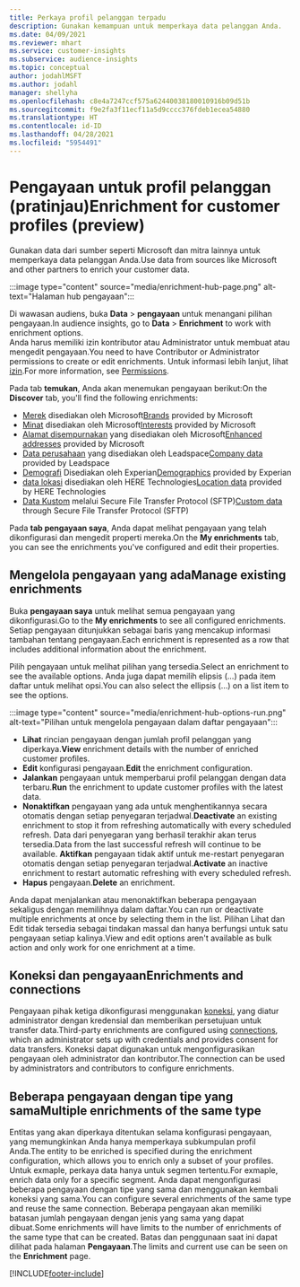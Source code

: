 ```yaml
---
title: Perkaya profil pelanggan terpadu
description: Gunakan kemampuan untuk memperkaya data pelanggan Anda.
ms.date: 04/09/2021
ms.reviewer: mhart
ms.service: customer-insights
ms.subservice: audience-insights
ms.topic: conceptual
author: jodahlMSFT
ms.author: jodahl
manager: shellyha
ms.openlocfilehash: c8e4a7247ccf575a62440038180010916b09d51b
ms.sourcegitcommit: f9e2fa3f11ecf11a5d9cccc376fdeb1ecea54880
ms.translationtype: HT
ms.contentlocale: id-ID
ms.lasthandoff: 04/28/2021
ms.locfileid: "5954491"
---
```

# <a name="enrichment-for-customer-profiles-preview"></a><span data-ttu-id="94e17-103">Pengayaan untuk profil pelanggan (pratinjau)</span><span class="sxs-lookup"><span data-stu-id="94e17-103">Enrichment for customer profiles (preview)</span></span>

<span data-ttu-id="94e17-104">Gunakan data dari sumber seperti Microsoft dan mitra lainnya untuk memperkaya data pelanggan Anda.</span><span class="sxs-lookup"><span data-stu-id="94e17-104">Use data from sources like Microsoft and other partners to enrich your customer data.</span></span>

:::image type="content" source="media/enrichment-hub-page.png" alt-text="Halaman hub pengayaan":::

<span data-ttu-id="94e17-106">Di wawasan audiens, buka **Data** > **pengayaan** untuk menangani pilihan pengayaan.</span><span class="sxs-lookup"><span data-stu-id="94e17-106">In audience insights, go to **Data** > **Enrichment** to work with enrichment options.</span></span>    
<span data-ttu-id="94e17-107">Anda harus memiliki izin kontributor atau Administrator untuk membuat atau mengedit pengayaan.</span><span class="sxs-lookup"><span data-stu-id="94e17-107">You need to have Contributor or Administrator permissions to create or edit enrichments.</span></span> <span data-ttu-id="94e17-108">Untuk informasi lebih lanjut, lihat [izin](permissions.md).</span><span class="sxs-lookup"><span data-stu-id="94e17-108">For more information, see [Permissions](permissions.md).</span></span>

<span data-ttu-id="94e17-109">Pada tab **temukan**, Anda akan menemukan pengayaan berikut:</span><span class="sxs-lookup"><span data-stu-id="94e17-109">On the **Discover** tab, you'll find the following enrichments:</span></span>

- <span data-ttu-id="94e17-110">[Merek](enrichment-microsoft.md) disediakan oleh Microsoft</span><span class="sxs-lookup"><span data-stu-id="94e17-110">[Brands](enrichment-microsoft.md) provided by Microsoft</span></span>
- <span data-ttu-id="94e17-111">[Minat](enrichment-microsoft.md) disediakan oleh Microsoft</span><span class="sxs-lookup"><span data-stu-id="94e17-111">[Interests](enrichment-microsoft.md) provided by Microsoft</span></span>
- <span data-ttu-id="94e17-112">[Alamat disempurnakan](enrichment-enhanced-addresses.md) yang disediakan oleh Microsoft</span><span class="sxs-lookup"><span data-stu-id="94e17-112">[Enhanced addresses](enrichment-enhanced-addresses.md) provided by Microsoft</span></span>
- <span data-ttu-id="94e17-113">[Data perusahaan](enrichment-leadspace.md) yang disediakan oleh Leadspace</span><span class="sxs-lookup"><span data-stu-id="94e17-113">[Company data](enrichment-leadspace.md) provided by Leadspace</span></span>
- <span data-ttu-id="94e17-114">[Demografi](enrichment-experian.md) Disediakan oleh Experian</span><span class="sxs-lookup"><span data-stu-id="94e17-114">[Demographics](enrichment-experian.md) provided by Experian</span></span>
- <span data-ttu-id="94e17-115">[data lokasi](enrichment-here.md) disediakan oleh HERE Technologies</span><span class="sxs-lookup"><span data-stu-id="94e17-115">[Location data](enrichment-here.md) provided by HERE Technologies</span></span>
- <span data-ttu-id="94e17-116">[Data Kustom](enrichment-SFTP-custom-import.md) melalui Secure File Transfer Protocol (SFTP)</span><span class="sxs-lookup"><span data-stu-id="94e17-116">[Custom data](enrichment-SFTP-custom-import.md) through Secure File Transfer Protocol (SFTP)</span></span>

<span data-ttu-id="94e17-117">Pada **tab pengayaan saya**, Anda dapat melihat pengayaan yang telah dikonfigurasi dan mengedit properti mereka.</span><span class="sxs-lookup"><span data-stu-id="94e17-117">On the **My enrichments** tab, you can see the enrichments you've configured and edit their properties.</span></span>

## <a name="manage-existing-enrichments"></a><span data-ttu-id="94e17-118">Mengelola pengayaan yang ada</span><span class="sxs-lookup"><span data-stu-id="94e17-118">Manage existing enrichments</span></span>

<span data-ttu-id="94e17-119">Buka **pengayaan saya** untuk melihat semua pengayaan yang dikonfigurasi.</span><span class="sxs-lookup"><span data-stu-id="94e17-119">Go to the **My enrichments** to see all configured enrichments.</span></span> <span data-ttu-id="94e17-120">Setiap pengayaan ditunjukkan sebagai baris yang mencakup informasi tambahan tentang pengayaan.</span><span class="sxs-lookup"><span data-stu-id="94e17-120">Each enrichment is represented as a row that includes additional information about the enrichment.</span></span>

<span data-ttu-id="94e17-121">Pilih pengayaan untuk melihat pilihan yang tersedia.</span><span class="sxs-lookup"><span data-stu-id="94e17-121">Select an enrichment to see the available options.</span></span> <span data-ttu-id="94e17-122">Anda juga dapat memilih elipsis (...) pada item daftar untuk melihat opsi.</span><span class="sxs-lookup"><span data-stu-id="94e17-122">You can also select the ellipsis (...) on a list item to see the options.</span></span>

:::image type="content" source="media/enrichment-hub-options-run.png" alt-text="Pilihan untuk mengelola pengayaan dalam daftar pengayaan":::

- <span data-ttu-id="94e17-124">**Lihat** rincian pengayaan dengan jumlah profil pelanggan yang diperkaya.</span><span class="sxs-lookup"><span data-stu-id="94e17-124">**View** enrichment details with the number of enriched customer profiles.</span></span>
- <span data-ttu-id="94e17-125">**Edit** konfigurasi pengayaan.</span><span class="sxs-lookup"><span data-stu-id="94e17-125">**Edit** the enrichment configuration.</span></span>
- <span data-ttu-id="94e17-126">**Jalankan** pengayaan untuk memperbarui profil pelanggan dengan data terbaru.</span><span class="sxs-lookup"><span data-stu-id="94e17-126">**Run** the enrichment to update customer profiles with the latest data.</span></span>
- <span data-ttu-id="94e17-127">**Nonaktifkan** pengayaan yang ada untuk menghentikannya secara otomatis dengan setiap penyegaran terjadwal.</span><span class="sxs-lookup"><span data-stu-id="94e17-127">**Deactivate** an existing enrichment to stop it from refreshing automatically with every scheduled refresh.</span></span> <span data-ttu-id="94e17-128">Data dari penyegaran yang berhasil terakhir akan terus tersedia.</span><span class="sxs-lookup"><span data-stu-id="94e17-128">Data from the last successful refresh will continue to be available.</span></span> <span data-ttu-id="94e17-129">**Aktifkan** pengayaan tidak aktif untuk me-restart penyegaran otomatis dengan setiap penyegaran terjadwal.</span><span class="sxs-lookup"><span data-stu-id="94e17-129">**Activate** an inactive enrichment to restart automatic refreshing with every scheduled refresh.</span></span>
- <span data-ttu-id="94e17-130">**Hapus** pengayaan.</span><span class="sxs-lookup"><span data-stu-id="94e17-130">**Delete** an enrichment.</span></span>

<span data-ttu-id="94e17-131">Anda dapat menjalankan atau menonaktifkan beberapa pengayaan sekaligus dengan memilihnya dalam daftar.</span><span class="sxs-lookup"><span data-stu-id="94e17-131">You can run or deactivate multiple enrichments at once by selecting them in the list.</span></span> <span data-ttu-id="94e17-132">Pilihan Lihat dan Edit tidak tersedia sebagai tindakan massal dan hanya berfungsi untuk satu pengayaan setiap kalinya.</span><span class="sxs-lookup"><span data-stu-id="94e17-132">View and edit options aren't available as bulk action and only work for one enrichment at a time.</span></span>

## <a name="enrichments-and-connections"></a><span data-ttu-id="94e17-133">Koneksi dan pengayaan</span><span class="sxs-lookup"><span data-stu-id="94e17-133">Enrichments and connections</span></span>

<span data-ttu-id="94e17-134">Pengayaan pihak ketiga dikonfigurasi menggunakan [koneksi](connections.md), yang diatur administrator dengan kredensial dan memberikan persetujuan untuk transfer data.</span><span class="sxs-lookup"><span data-stu-id="94e17-134">Third-party enrichments are configured using [connections](connections.md), which an administrator sets up with credentials and provides consent for data transfers.</span></span> <span data-ttu-id="94e17-135">Koneksi dapat digunakan untuk mengonfigurasikan pengayaan oleh administrator dan kontributor.</span><span class="sxs-lookup"><span data-stu-id="94e17-135">The connection can be used by administrators and contributors to configure enrichments.</span></span>  

## <a name="multiple-enrichments-of-the-same-type"></a><span data-ttu-id="94e17-136">Beberapa pengayaan dengan tipe yang sama</span><span class="sxs-lookup"><span data-stu-id="94e17-136">Multiple enrichments of the same type</span></span>

<span data-ttu-id="94e17-137">Entitas yang akan diperkaya ditentukan selama konfigurasi pengayaan, yang memungkinkan Anda hanya memperkaya subkumpulan profil Anda.</span><span class="sxs-lookup"><span data-stu-id="94e17-137">The entity to be enriched is specified during the enrichment configuration, which allows you to enrich only a subset of your profiles.</span></span> <span data-ttu-id="94e17-138">Untuk exmaple, perkaya data hanya untuk segmen tertentu.</span><span class="sxs-lookup"><span data-stu-id="94e17-138">For exmaple, enrich data only for a specific segment.</span></span> <span data-ttu-id="94e17-139">Anda dapat mengonfigurasi beberapa pengayaan dengan tipe yang sama dan menggunakan kembali koneksi yang sama.</span><span class="sxs-lookup"><span data-stu-id="94e17-139">You can configure several enrichments of the same type and reuse the same connection.</span></span> <span data-ttu-id="94e17-140">Beberapa pengayaan akan memiliki batasan jumlah pengayaan dengan jenis yang sama yang dapat dibuat.</span><span class="sxs-lookup"><span data-stu-id="94e17-140">Some enrichments will have limits to the number of enrichments of the same type that can be created.</span></span> <span data-ttu-id="94e17-141">Batas dan penggunaan saat ini dapat dilihat pada halaman **Pengayaan**.</span><span class="sxs-lookup"><span data-stu-id="94e17-141">The limits and current use can be seen on the **Enrichment** page.</span></span>

[!INCLUDE[footer-include](../includes/footer-banner.md)]
